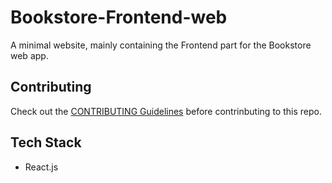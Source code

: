 # Bookstore-Frontend-web
A minimal website, mainly containing the Frontend part for the Bookstore web app.

## Contributing
Check out the [CONTRIBUTING Guidelines](https://github.com/AOSP-NIT-Surat/Bookstore-Frontend-web/blob/main/.github/CONTRIBUTING.md) before contrinbuting to this repo.

## Tech Stack
- React.js